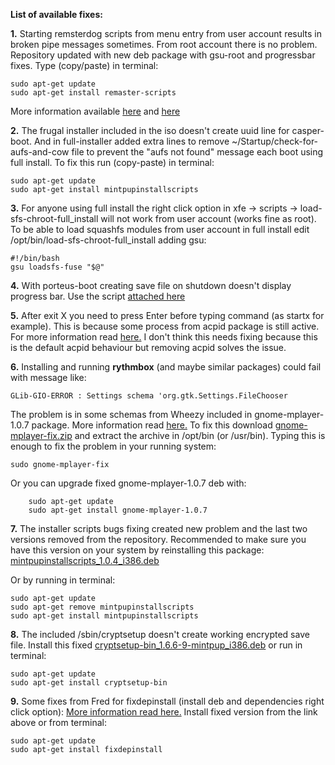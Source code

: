 
**List of available fixes:**

**1.** Starting remsterdog scripts from menu entry from user account results in broken pipe messages sometimes. From root account there is no problem.
Repository updated with new deb package with gsu-root and progressbar fixes.
Type (copy/paste) in terminal:
```
sudo apt-get update
sudo apt-get install remaster-scripts
```
More information available [here](http://www.murga-linux.com/puppy/viewtopic.php?p=859891#859891) and [here](http://www.murga-linux.com/puppy/viewtopic.php?p=859915#859915)

**2.** The frugal installer included in the iso doesn't create uuid line for casper-boot. And in full-installer added extra lines to remove ~/Startup/check-for-aufs-and-cow file to prevent the "aufs not found" message each boot using full install.
To fix this run (copy-paste) in terminal:
```
sudo apt-get update
sudo apt-get install mintpupinstallscripts
```

**3.** For anyone using full install the right click option in xfe -> scripts -> load-sfs-chroot-full_install will not work from user account (works fine as root). To be able to load squashfs modules from user account in full install edit /opt/bin/load-sfs-chroot-full_install adding gsu:
```
#!/bin/bash
gsu loadsfs-fuse "$@"
```

**4.** With porteus-boot creating save file on shutdown doesn't display progress bar.
Use the script [attached here](http://murga-linux.com/puppy/viewtopic.php?p=859536#859536)

**5.** After exit X you need to press Enter before typing command (as startx for example). This is because some process from acpid package is still active. For more information read [here.](http://murga-linux.com/puppy/viewtopic.php?p=859994#859994) I don't think this needs fixing because this is the default acpid behaviour but removing acpid solves the issue.

**6.** Installing and running **rythmbox** (and maybe similar packages) could fail with message like:
```
GLib-GIO-ERROR : Settings schema 'org.gtk.Settings.FileChooser
```
The problem is in some schemas from Wheezy included in gnome-mplayer-1.0.7 package. More information read [here.](http://murga-linux.com/puppy/viewtopic.php?p=863936#863936) To fix this download [gnome-mplayer-fix.zip](http://murga-linux.com/puppy/viewtopic.php?mode=attach&id=90533) and extract the archive in /opt/bin (or /usr/bin). Typing this is enough to fix the problem in your running system:
```
sudo gnome-mplayer-fix
```
Or you can upgrade fixed gnome-mplayer-1.0.7 deb with:
```
    sudo apt-get update
    sudo apt-get install gnome-mplayer-1.0.7
```

**7.** The installer scripts bugs fixing created new problem and the last two versions removed from the repository. 
Recommended to make sure you have this version on your system by reinstalling this package: [mintpupinstallscripts_1.0.4_i386.deb](http://kazzascorner.com.au/saintless/MintPup/Packages/Included/mintpupinstallscripts_1.0.4_i386.deb)

Or by running in terminal:
```
sudo apt-get update
sudo apt-get remove mintpupinstallscripts
sudo apt-get install mintpupinstallscripts
```
**8.** The included /sbin/cryptsetup doesn't create working encrypted save file. Install this fixed [cryptsetup-bin_1.6.6-9-mintpup_i386.deb](http://kazzascorner.com.au/saintless/MintPup/Packages/Included/cryptsetup-bin_1.6.6-9-mintpup_i386.deb) or run in terminal:
```
sudo apt-get update
sudo apt-get install cryptsetup-bin
```

**9.** Some fixes from Fred for fixdepinstall (install deb and dependencies right click option):
[More information read here.](http://murga-linux.com/puppy/viewtopic.php?p=871384#871384)
Install fixed version from the link above or from terminal:
```
sudo apt-get update
sudo apt-get install fixdepinstall
```
